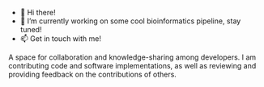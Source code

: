 - 👋 Hi there!
- 🔭 I’m currently working on some cool bioinformatics pipeline, stay tuned!
- 📫 Get in touch with me!


A space for collaboration and knowledge-sharing among developers. I am contributing code and software implementations, as well as reviewing and providing feedback on the contributions of others. 

<!--
**mircomacchi/mircomacchi** is a ✨ _special_ ✨ repository because its `README.md` (this file) appears on your GitHub profile.

Here are some ideas to get you started:

- 🔭 I’m currently working on ...
- 🌱 I’m currently learning ...
- 👯 I’m looking to collaborate on ...
- 🤔 I’m looking for help with ...
- 💬 Ask me about ...
- 📫 How to reach me: ...
- 😄 Pronouns: ...
- ⚡ Fun fact: ...
-->
